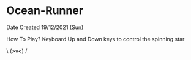# Ocean-Runner

Date Created 19/12/2021 (Sun)

How To Play?
Keyboard Up and Down keys to control the spinning star

\ (>v<) /
